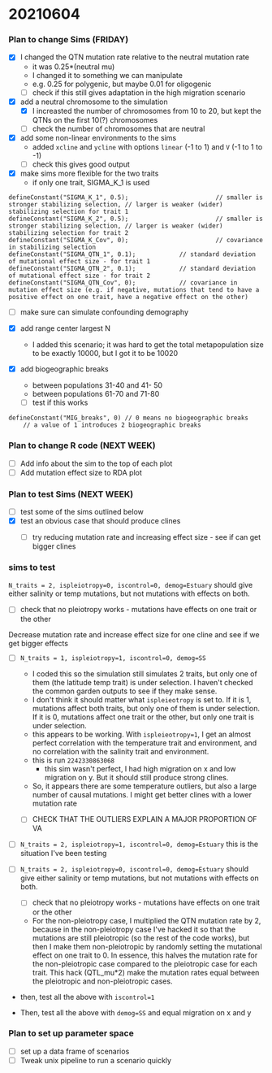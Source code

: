 # 20210604


### Plan to change Sims (FRIDAY)
- [x] I changed the QTN mutation rate relative to the neutral mutation rate
    - it was 0.25*(neutral mu)
    - I changed it to something we can manipulate
    - e.g. 0.25 for polygenic, but maybe 0.01 for oligogenic
    - [ ] check if this still gives adaptation in the high migration scenario
- [x] add a neutral chromosome to the simulation
    - [x] I increasted the number of chromosomes from 10 to 20, but kept the QTNs on the first 10(?) chromosomes
    - [ ] check the number of chromosomes that are neutral
- [x] add some non-linear environments to the sims
    -  added `xcline` and `ycline` with options `linear` (-1 to 1) and `V` (-1 to 1 to -1)
    - [ ] check this gives good output
- [x] make sims more flexible for the two traits
    - if only one trait, SIGMA_K_1 is used
```
defineConstant("SIGMA_K_1", 0.5);                        // smaller is stronger stabilizing selection, // larger is weaker (wider) stabilizing selection for trait 1
defineConstant("SIGMA_K_2", 0.5);                        // smaller is stronger stabilizing selection, // larger is weaker (wider) stabilizing selection for trait 2
defineConstant("SIGMA_K_Cov", 0);                        // covariance in stabilizing selection
defineConstant("SIGMA_QTN_1", 0.1);            // standard deviation of mutational effect size - for trait 1
defineConstant("SIGMA_QTN_2", 0.1);            // standard deviation of mutational effect size - for trait 2
defineConstant("SIGMA_QTN_Cov", 0);            // covariance in mutation effect size (e.g. if negative, mutations that tend to have a positive effect on one trait, have a negative effect on the other)
```

- [ ] make sure can simulate confounding demography
- [x] add range center largest N
    - I added this scenario; it was hard to get the total metapopulation size to be exactly 10000, but I got it to be 10020

- [x] add biogeographic breaks
    - between populations 31-40 and 41- 50 
    - between populations 61-70 and 71-80
    - [ ] test if this works
```
defineConstant("MIG_breaks", 0) // 0 means no biogeographic breaks
    // a value of 1 introduces 2 biogeographic breaks
```

### Plan to change R code (NEXT WEEK)
- [ ] Add info about the sim to the top of each plot
- [ ] Add mutation effect size to RDA plot

### Plan to test Sims  (NEXT WEEK)
- [ ] test some of the sims outlined below
- [x] test an obvious case that should produce clines
    - [ ] try reducing mutation rate and increasing effect size - see if can get bigger clines


### sims to test

`N_traits = 2, ispleiotropy=0, iscontrol=0, demog=Estuary` should give either salinity or temp mutations, but not mutations with effects on both. 
   -  [ ] check that no pleiotropy works - mutations have effects on one trait or the other
   
Decrease mutation rate and increase effect size for one cline and see if we get bigger effects


-  [ ]  `N_traits = 1, ispleiotropy=1, iscontrol=0, demog=SS` 
    *  I coded this so the simulation still simulates 2 traits, but only one of them (the latitude temp trait) is under selection. I haven't checked the common garden outputs to see if they make sense.
    *  I don't think it should matter what `ispleieotropy` is set to. If it is 1, mutations affect both traits, but only one of them is under selection. If it is 0, mutations affect one trait or the other, but only one trait is under selection.
    * this appears to be working. With `ispleieotropy=1`, I get an almost perfect correlation with the temperature trait and environment, and no correlation with the salinity trait and environment. 
    * this is run `2242330863068`
        * this sim wasn't perfect, I had high migration on x and low migration on y. But it should still produce strong clines.
    * So, it appears there are some temperature outliers, but also a large number of causal mutations. I might get better clines with a lower mutation rate
    - [ ] CHECK THAT THE OUTLIERS EXPLAIN A MAJOR PROPORTION OF VA
    

-  [ ]  `N_traits = 2, ispleiotropy=1, iscontrol=0, demog=Estuary` this is the situation I've been testing



-  [ ]  `N_traits = 2, ispleiotropy=0, iscontrol=0, demog=Estuary` should give either salinity or temp mutations, but not mutations with effects on both. 
    -  [ ] check that no pleiotropy works - mutations have effects on one trait or the other
    * For the non-pleiotropy case, I multiplied the QTN mutation rate by 2, because in the non-pleiotropy case I've hacked it so that the mutations are still pleiotropic (so the rest of the code works), but then I make them non-pleiotropic by randomly setting the mutational effect on one trait to 0. In essence, this halves the mutation rate for the non-pleiotropic case compared to the pleiotropic case for each trait. This hack (QTL_mu*2) make the mutation rates equal between the pleiotropic and non-pleiotropic cases.    


* then, test all the above with `iscontrol=1`

* Then, test all the above with `demog=SS` and equal migration on x and y


### Plan to set up parameter space
- [ ] set up a data frame of scenarios
- [ ] Tweak unix pipeline to run a scenario quickly

